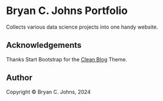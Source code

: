 # Bryan C. Johns Portfolio

Collects various data science projects into one handy website.

## Acknowledgements

Thanks Start Bootstrap for the [Clean Blog](https://startbootstrap.com/theme/clean-blog) Theme.

## Author 

Copyright &copy; Bryan C. Johns, 2024